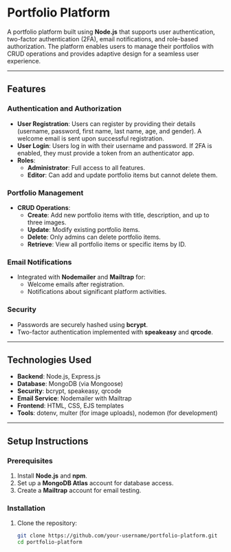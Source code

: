 # Portfolio Platform

A portfolio platform built using **Node.js** that supports user authentication, two-factor authentication (2FA), email notifications, and role-based authorization. The platform enables users to manage their portfolios with CRUD operations and provides adaptive design for a seamless user experience.

---

## Features

### Authentication and Authorization
- **User Registration**: Users can register by providing their details (username, password, first name, last name, age, and gender). A welcome email is sent upon successful registration.
- **User Login**: Users log in with their username and password. If 2FA is enabled, they must provide a token from an authenticator app.
- **Roles**:
  - **Administrator**: Full access to all features.
  - **Editor**: Can add and update portfolio items but cannot delete them.

### Portfolio Management
- **CRUD Operations**:
  - **Create**: Add new portfolio items with title, description, and up to three images.
  - **Update**: Modify existing portfolio items.
  - **Delete**: Only admins can delete portfolio items.
  - **Retrieve**: View all portfolio items or specific items by ID.

### Email Notifications
- Integrated with **Nodemailer** and **Mailtrap** for:
  - Welcome emails after registration.
  - Notifications about significant platform activities.

### Security
- Passwords are securely hashed using **bcrypt**.
- Two-factor authentication implemented with **speakeasy** and **qrcode**.

---

## Technologies Used
- **Backend**: Node.js, Express.js
- **Database**: MongoDB (via Mongoose)
- **Security**: bcrypt, speakeasy, qrcode
- **Email Service**: Nodemailer with Mailtrap
- **Frontend**: HTML, CSS, EJS templates
- **Tools**: dotenv, multer (for image uploads), nodemon (for development)

---

## Setup Instructions

### Prerequisites
1. Install **Node.js** and **npm**.
2. Set up a **MongoDB Atlas** account for database access.
3. Create a **Mailtrap** account for email testing.

### Installation
1. Clone the repository:
   ```bash
   git clone https://github.com/your-username/portfolio-platform.git
   cd portfolio-platform
